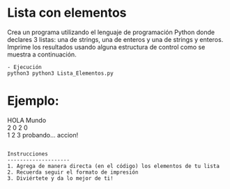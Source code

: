 Lista con elementos
==============
Crea un programa utilizando el lenguaje de programación Python donde declares 3 listas: una de strings, una de enteros y una de strings y enteros.
Imprime los resultados usando alguna estructura de control como se muestra a continuación.
```
- Ejecución
python3 python3 Lista_Elementos.py
```

# Ejemplo:
HOLA  Mundo   
2  0  2  0   
1  2  3  probando...  accion!
 
```

Instrucciones
--------------------
1. Agrega de manera directa (en el código) los elementos de tu lista
2. Recuerda seguir el formato de impresión
3. Diviértete y da lo mejor de ti!

